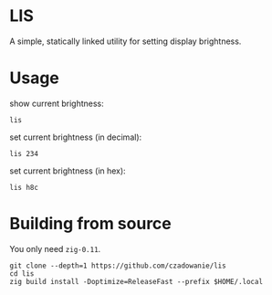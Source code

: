 # LIS

A simple, statically linked utility for setting display brightness.

# Usage
show current brightness:
```
lis
```

set current brightness (in decimal):
```
lis 234
```

set current brightness (in hex):
```
lis h8c
```

# Building from source

You only need `zig-0.11`.

```
git clone --depth=1 https://github.com/czadowanie/lis
cd lis
zig build install -Doptimize=ReleaseFast --prefix $HOME/.local
```
